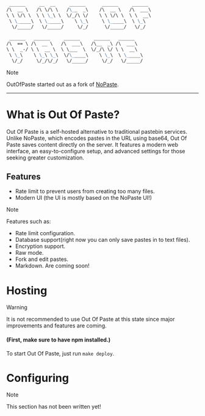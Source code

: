 ```markdown
 ______     __  __     ______      ______     ______ 
/\  __ \   /\ \/\ \   /\__  _\    /\  __ \   /\  ___\
\ \ \/\ \  \ \ \_\ \  \/_/\ \/    \ \ \/\ \  \ \  __\
 \ \_____\  \ \_____\    \ \_\     \ \_____\  \ \_\  
  \/_____/   \/_____/     \/_/      \/_____/   \/_/  
                                                     
 ______   ______     ______     ______   ______      
/\  == \ /\  __ \   /\  ___\   /\__  _\ /\  ___\     
\ \  _-/ \ \  __ \  \ \___  \  \/_/\ \/ \ \  __\     
 \ \_\    \ \_\ \_\  \/\_____\    \ \_\  \ \_____\   
  \/_/     \/_/\/_/   \/_____/     \/_/   \/_____/
```

> [!NOTE]  
> OutOfPaste started out as a fork of [NoPaste](<https://github.com/bokub/nopaste>).

____

# What is Out Of Paste?
Out Of Paste is a self-hosted alternative to traditional pastebin services. Unlike NoPaste, which encodes pastes in the URL using base64, Out Of Paste saves content directly on the server. It features a modern web interface, an easy-to-configure setup, and advanced settings for those seeking greater customization.

## Features
- Rate limit to prevent users from creating too many files.
- Modern UI (the UI is mostly based on the NoPaste UI!)
> [!NOTE]  
> Features such as:
> - Rate limit configuration.
> - Database support(right now you can only save pastes in to text files).
> - Encryption support.
> - Raw mode.
> - Fork and edit pastes.
> - Markdown.
>   Are coming soon!

# Hosting
> [!WARNING]  
> It is not recommended to use Out Of Paste at this state since major improvements and features are coming.

#### (First, make sure to have npm installed.)
To start Out Of Paste, just run `make deploy`.

# Configuring
> [!NOTE]  
> This section has not been written yet!
```
